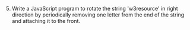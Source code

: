 5. Write a JavaScript program to rotate the string 'w3resource' in right direction by periodically removing one letter from the end of the string and attaching it to the front.